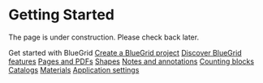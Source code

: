 # Getting Started

The page is under construction. Please check back later.

<section-starting-page>
<title>Discover BlueGrid</title>
<description>Get started with BlueGrid</description>
<spotlight type="">
    <a href="Projects.md" type="start">Create a BlueGrid project</a>
    <a href="Features-and-functions.md" type="search">Discover BlueGrid features</a>
</spotlight>
<primary>
    <title>
        Pages and PDF blueprints
    </title>
    <a href="Folders.md"></a>
    <a href="PDFs.md">Pages and PDFs</a>
</primary>
<secondary>
    <title>
        Catalogs, materials, shapes, annotations and quantities
    </title>
    <a href="Shape-tools.md">Shapes</a>
    <a href="Annotation-tools.md">Notes and annotations</a>
    <a href="Block-tools.md">Counting blocks</a>
    <a href="Tree-Catalog.md">Catalogs</a>
    <a href="Material.md">Materials</a>
</secondary>
<misc>
<cards>
    <title>Others</title>
    <a href="Settings.md">Application settings</a>
</cards>
  
</misc>

</section-starting-page>